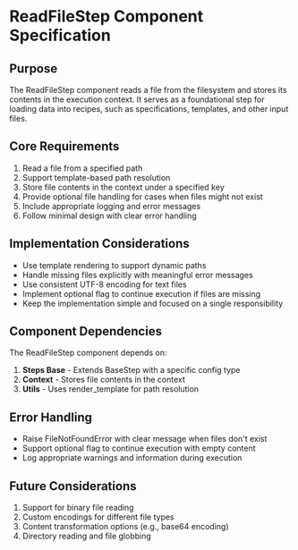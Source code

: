 # ReadFileStep Component Specification

## Purpose

The ReadFileStep component reads a file from the filesystem and stores its contents in the execution context. It serves as a foundational step for loading data into recipes, such as specifications, templates, and other input files.

## Core Requirements

1. Read a file from a specified path
2. Support template-based path resolution
3. Store file contents in the context under a specified key
4. Provide optional file handling for cases when files might not exist
5. Include appropriate logging and error messages
6. Follow minimal design with clear error handling

## Implementation Considerations

- Use template rendering to support dynamic paths
- Handle missing files explicitly with meaningful error messages
- Use consistent UTF-8 encoding for text files
- Implement optional flag to continue execution if files are missing
- Keep the implementation simple and focused on a single responsibility

## Component Dependencies

The ReadFileStep component depends on:

1. **Steps Base** - Extends BaseStep with a specific config type
2. **Context** - Stores file contents in the context
3. **Utils** - Uses render_template for path resolution

## Error Handling

- Raise FileNotFoundError with clear message when files don't exist
- Support optional flag to continue execution with empty content
- Log appropriate warnings and information during execution

## Future Considerations

1. Support for binary file reading
2. Custom encodings for different file types
3. Content transformation options (e.g., base64 encoding)
4. Directory reading and file globbing
